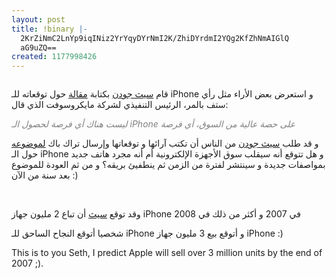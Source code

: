 ```yaml
---
layout: post
title: !binary |-
  2KrZiNmC2LnYp9iqINiz2YrYqyDYrNmI2K/ZhiDYrdmI2YQg2KfZhNmAIGlQ
  aG9uZQ==
created: 1177998426
---
```

<p align="center"><a href="http://sethgodin.typepad.com/"><img src="http://sethgodin.typepad.com/head.gif" alt="" /></a></p>
<p>قام <a href="http://sethgodin.typepad.com/">سيث جودن</a> بكتابة <a href="http://sethgodin.typepad.com/seths_blog/2007/04/iphone_challeng.html">مقالة</a> حول توقعاته للـ iPhone و استعرض بعض الأراء مثل رأي ستف بالمر، الرئيس التنفيذي لشركة مايكروسوفت الذي قال:</p>
<p><font color="#808080"><em>ليست هناك أي فرصة لحصول الـ iPhone على حصة عالية من السوق، أي فرصة</em></font></p>
<p>و قد طلب <a href="http://sethgodin.typepad.com/">سيث جودن</a> من الناس أن تكتب آرائها و توقعاتها وإرسال تراك باك <a href="http://sethgodin.typepad.com/seths_blog/2007/04/iphone_challeng.html">لموضوعه</a> حول الـ iPhone و هل تتوقع أنه سيقلب سوق الأجهزة الإلكترونية أم أنه مجرد هاتف جديد بمواصفات جديدة و سينتشر لفترة من الزمن ثم ينطفيئ بريقه؟ و من ثم العودة للموضوع بعد سنة من الآن :)</p>
<p>&nbsp;</p>
<p>وقد توقع <a href="http://sethgodin.typepad.com/">سيث</a> أن تباع 2 مليون جهاز iPhone في 2007 و أكثر من ذلك في 2008</p>
<p>شخصيا أتوقع النجاح الساحق للـ iPhone و أتوقع بيع 3 مليون جهاز iPhone :)</p>
<p>This is to you Seth, I predict Apple will sell over 3 million units by the end of 2007 ;).</p>
